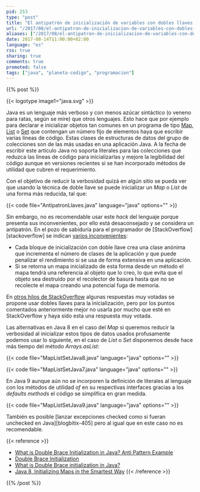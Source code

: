 ```yaml
---
pid: 253
type: "post"
title: "El antipatrón de inicialización de variables con dobles llaves en Java"
url: "/2017/08/el-antipatron-de-inicializacion-de-variables-con-dobles-llaves-en-java/"
aliases: ["/2017/08/el-antipatron-de-inicializacion-de-variables-con-dobles-corchetes-en-java/"]
date: 2017-08-14T11:00:00+02:00
language: "es"
rss: true
sharing: true
comments: true
promoted: false
tags: ["java", "planeta-codigo", "programacion"]
---
```


{{% post %}}

{{< logotype image1="java.svg" >}}

Java es un lenguaje más verboso y con menos azúcar sintáctico (o veneno para ratas, según se mire) que otros lenguajes. Esto hace que por ejemplo para declarar e inicializar objetos tan comunes en un programa de tipo [Map](https://docs.oracle.com/javase/8/docs/api/java/util/Map.html), [List](https://docs.oracle.com/javase/8/docs/api/java/util/List.html) o [Set](https://docs.oracle.com/javase/8/docs/api/java/util/Set.html) que contengan un número fijo de elementos haya que escribir varias líneas de código. Estas clases de estructuras de datos del grupo de colecciones son de las más usadas en una aplicación Java. A la fecha de escribir este artículo Java no soporta literales para las colecciones que reduzca las lineas de código para inicializarlas y mejore la legibilidad del código aunque en versiones recientes si se han incorporado métodos de utilidad que cubren el requerimiento.

Con el objetivo de reducir la verbosidad quizá en algún sitio se pueda ver que usando la técnica de doble llave se puede inicializar un _Map_ o _List_ de una forma más reducida, tal que:

{{< code file="AntipatronLlaves.java" language="java" options="" >}}

Sin embargo, no es recomendable usar este _hack_ del lenguaje porque presenta sus inconvenientes, por ello está desaconsejado y se considera un antipatrón. En el pozo de sabiduría para el programador de [StackOverflow][stackoverflow] se indican [varios inconvenientes](https://stackoverflow.com/questions/1958636/what-is-double-brace-initialization-in-java#27521360):

* Cada bloque de inicialización con doble llave crea una clase anónima que incrementa el número de clases de la aplicación y que puede penalizar el rendimiento si se usa de forma extensiva en una aplicación.
* Si se retorna un mapa inicializado de esta forma desde un método el mapa tendrá una referencia al objeto que lo creo, lo que evita que el objeto sea destruido por el recolector de basura hasta que no se recolecte el mapa creando una potencial fuga de memoria.

En [otros hilos de StackOverflow](https://stackoverflow.com/questions/1005073/initialization-of-an-arraylist-in-one-line#1005083) algunas respuestas muy votadas se propone usar dobles llaves para la inicialización, pero por los puntos comentados anteriormente mejor no usarla por mucho que esté en StackOverflow y haya sido esta una respuesta muy votada.

Las alternativas en Java 8 en el caso del _Map_ si queremos reducir la verbosidad al inicializar estos tipos de datos usados profusamente podemos usar lo siguiente, en el caso de _List_ o _Set_ disponemos desde hace más tiempo del método _Arrays.asList_:

{{< code file="MapListSetJava8.java" language="java" options="" >}}

{{< code file="MapListSetJava7.java" language="java" options="" >}}

En Java 9 aunque aún no se incorporen la definición de literales al lenguaje con los métodos de utilidad _of_ en su respectivas interfaces gracias a los _defaults methods_ el código se simplifica en gran medida.

{{< code file="MapListSetJava9.java" language="java" options="" >}}

También es posible [lanzar excepciones checked como si fueran unchecked en Java][blogbitix-405] pero al igual que en este caso no es recomendable.

{{< reference >}}
* [What is Double Brace Initialization in Java? Anti Pattern Example](http://javarevisited.blogspot.com.es/2015/10/what-is-double-brace-initialization-in-java-example-anti-pattern.html)
* [Double Brace Initialization](http://c2.com/cgi/wiki?DoubleBraceInitialization)
* [What is Double Brace initialization in Java?](https://stackoverflow.com/questions/1958636/what-is-double-brace-initialization-in-java)
* [Java 8, Initializing Maps in the Smartest Way](http://minborgsjavapot.blogspot.com.es/2014/12/java-8-initializing-maps-in-smartest-way.html)
{{< /reference >}}

{{% /post %}}

